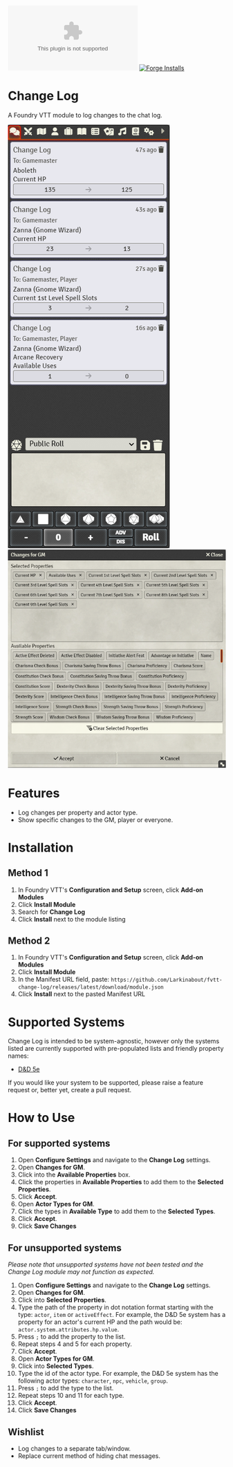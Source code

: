 ![Downloads](https://img.shields.io/github/downloads/Larkinabout/fvtt-change-log/latest/module.zip?color=2b82fc&label=DOWNLOADS&style=for-the-badge) [![Forge Installs](https://img.shields.io/badge/dynamic/json?label=Forge%20Installs&query=package.installs&suffix=%25&url=https%3A%2F%2Fforge-vtt.com%2Fapi%2Fbazaar%2Fpackage%2Fchange-log&colorB=448d34&style=for-the-badge)](https://forge-vtt.com/bazaar#package=change-log)

# Change Log

A Foundry VTT module to log changes to the chat log.

![Change Log Chat Log](./.github/readme/change-log-chat-log.png)
![Change Log Changes for GM Form](./.github/readme/change-log-changes-for-gm-form.png)

# Features
- Log changes per property and actor type.
- Show specific changes to the GM, player or everyone.

# Installation

## Method 1
1. In Foundry VTT's **Configuration and Setup** screen, click **Add-on Modules**
2. Click **Install Module**
3. Search for **Change Log** 
4. Click **Install** next to the module listing

## Method 2
1. In Foundry VTT's **Configuration and Setup** screen, click **Add-on Modules**
2. Click **Install Module**
3. In the Manifest URL field, paste: `https://github.com/Larkinabout/fvtt-change-log/releases/latest/download/module.json`
4. Click **Install** next to the pasted Manifest URL

# Supported Systems
Change Log is intended to be system-agnostic, however only the systems listed are currently supported with pre-populated lists and friendly property names:

- [D&D 5e](https://foundryvtt.com/packages/dnd5e)

If you would like your system to be supported, please raise a feature request or, better yet, create a pull request.

# How to Use
## For supported systems
1. Open **Configure Settings** and navigate to the **Change Log** settings.
2. Open **Changes for GM**.
3. Click into the **Available Properties** box.
4. Click the properties in **Available Properties** to add them to the **Selected Properties**.
5. Click **Accept**. 
6. Open **Actor Types for GM**.
7. Click the types in **Available Type** to add them to the **Selected Types**.
8. Click **Accept**.
9. Click **Save Changes**

 ## For unsupported systems
 _Please note that unsupported systems have not been tested and the Change Log module may not function as expected._

1. Open **Configure Settings** and navigate to the **Change Log** settings.
2. Open **Changes for GM**.
3. Click into **Selected Properties**.
4. Type the path of the property in dot notation format starting with the type: `actor`, `item` or `activeEffect`. For example, the D&D 5e system has a property for an actor's current HP and the path would be: `actor.system.attributes.hp.value`.
5. Press `;` to add the property to the list.
6. Repeat steps 4 and 5 for each property.
7. Click **Accept**. 
8. Open **Actor Types for GM**.
9. Click into **Selected Types**.
10. Type the id of the actor type. For example, the D&D 5e system has the following actor types: `character`, `npc`, `vehicle`, `group`.
11. Press `;` to add the type to the list.
12. Repeat steps 10 and 11 for each type.
13. Click **Accept**.
14. Click **Save Changes**

## Wishlist
- Log changes to a separate tab/window.
- Replace current method of hiding chat messages.

